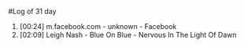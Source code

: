 #Log of 31 day

1. [00:24] m.facebook.com - unknown - Facebook
1. [02:09] Leigh Nash - Blue On Blue - Nervous In The Light Of Dawn
